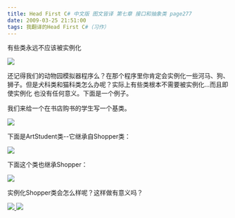 ```yaml
---
title: Head First C# 中文版 图文皆译 第七章 接口和抽象类 page277
date: 2009-03-25 21:51:00
tags: 我翻译的Head First C#（习作）
---
```

有些类永远不应该被实例化

  

![](https://p-blog.csdn.net/images/p_blog_csdn_net/cuipengfei1/EntryImages/20090325/2009-03-25_21-47-59.jpg)

还记得我们的动物园模拟器程序么？在那个程序里你肯定会实例化一些河马、狗、狮子。但是犬科类和猫科类怎么办呢？实际上有些类根本不需要被实例化...而且即使实例化
也没有任何意义。下面是一个例子。

我们来给一个在书店购书的学生写一个基类。

  

![](https://p-blog.csdn.net/images/p_blog_csdn_net/cuipengfei1/EntryImages/20090325/2009-03-25_21-43-20.jpg)

下面是ArtStudent类--它继承自Shopper类：

  

![](https://p-blog.csdn.net/images/p_blog_csdn_net/cuipengfei1/EntryImages/20090325/2009-03-25_21-46-05.jpg)

下面这个类也继承Shopper：

  

![](https://p-blog.csdn.net/images/p_blog_csdn_net/cuipengfei1/EntryImages/20090325/2009-03-25_21-46-52.jpg)

实例化Shopper类会怎么样呢？这样做有意义吗？



[ ![](https://profile.csdnimg.cn/5/2/5/3_cuipengfei1)
![](https://g.csdnimg.cn/static/user-reg-year/1x/11.png)
](https://blog.csdn.net/cuipengfei1)





